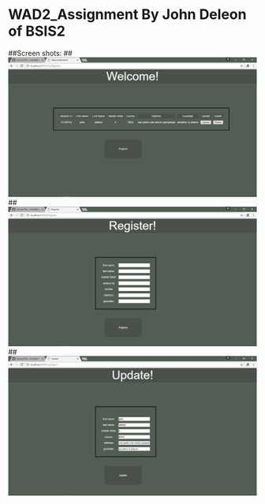 # WAD2_Assignment By John Deleon of BSIS2

##Screen shots:
  ##![alt tag](https://github.com/Johndeleon/WAD2_Assignment/blob/master/WelcomeStudent.jpg)
  ##![alt tag](https://github.com/Johndeleon/WAD2_Assignment/blob/master/Register.jpg)
    ##![alt tag](https://github.com/Johndeleon/WAD2_Assignment/blob/master/Update.jpg)
